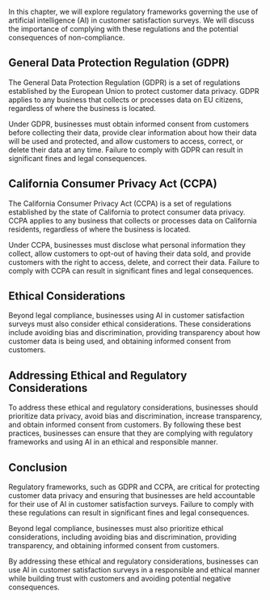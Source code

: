 
In this chapter, we will explore regulatory frameworks governing the use of artificial intelligence (AI) in customer satisfaction surveys. We will discuss the importance of complying with these regulations and the potential consequences of non-compliance.

General Data Protection Regulation (GDPR)
-----------------------------------------

The General Data Protection Regulation (GDPR) is a set of regulations established by the European Union to protect customer data privacy. GDPR applies to any business that collects or processes data on EU citizens, regardless of where the business is located.

Under GDPR, businesses must obtain informed consent from customers before collecting their data, provide clear information about how their data will be used and protected, and allow customers to access, correct, or delete their data at any time. Failure to comply with GDPR can result in significant fines and legal consequences.

California Consumer Privacy Act (CCPA)
--------------------------------------

The California Consumer Privacy Act (CCPA) is a set of regulations established by the state of California to protect consumer data privacy. CCPA applies to any business that collects or processes data on California residents, regardless of where the business is located.

Under CCPA, businesses must disclose what personal information they collect, allow customers to opt-out of having their data sold, and provide customers with the right to access, delete, and correct their data. Failure to comply with CCPA can result in significant fines and legal consequences.

Ethical Considerations
----------------------

Beyond legal compliance, businesses using AI in customer satisfaction surveys must also consider ethical considerations. These considerations include avoiding bias and discrimination, providing transparency about how customer data is being used, and obtaining informed consent from customers.

Addressing Ethical and Regulatory Considerations
------------------------------------------------

To address these ethical and regulatory considerations, businesses should prioritize data privacy, avoid bias and discrimination, increase transparency, and obtain informed consent from customers. By following these best practices, businesses can ensure that they are complying with regulatory frameworks and using AI in an ethical and responsible manner.

Conclusion
----------

Regulatory frameworks, such as GDPR and CCPA, are critical for protecting customer data privacy and ensuring that businesses are held accountable for their use of AI in customer satisfaction surveys. Failure to comply with these regulations can result in significant fines and legal consequences.

Beyond legal compliance, businesses must also prioritize ethical considerations, including avoiding bias and discrimination, providing transparency, and obtaining informed consent from customers.

By addressing these ethical and regulatory considerations, businesses can use AI in customer satisfaction surveys in a responsible and ethical manner while building trust with customers and avoiding potential negative consequences.
